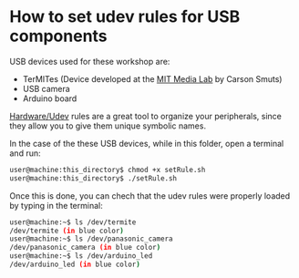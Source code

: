 # How to set udev rules for USB components
USB devices used for these workshop are:
* TerMITes (Device developed at the [MIT Media Lab](https://www.media.mit.edu/projects/termites/overview/) by Carson Smuts)
* USB camera
* Arduino board

[Hardware/Udev](https://wiki.debian.org/udev) rules are a great tool to organize your peripherals, since they allow you to give them unique symbolic names.

In the case of the these USB devices, while in this folder, open a terminal and run:
```bash
user@machine:this_directory$ chmod +x setRule.sh
user@machine:this_directory$ ./setRule.sh
```

Once this is done, you can chech that the udev rules were properly loaded by typing in the terminal:
```bash
user@machine:~$ ls /dev/termite
/dev/termite (in blue color)
user@machine:~$ ls /dev/panasonic_camera
/dev/panasonic_camera (in blue color)
user@machine:~$ ls /dev/arduino_led
/dev/arduino_led (in blue color)
```
